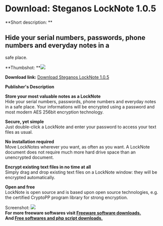 # Download: Steganos LockNote 1.0.5

**Short description: **

## Hide your serial numbers, passwords, phone numbers and everyday notes in a
safe place.

  
**Thumbshot: **![](http://www.freewarefiles.com/screenshot/st-locknote_md.gif)   
  
**Download link:** [Download Steganos LockNote 1.0.5](http://freesoftwares.boysofts.com/Steganos-LockNote_program_17792.html)  
  

**Publisher's Description**  
  

**Store your most valuable notes as a LockNote**  
Hide your serial numbers, passwords, phone numbers and everyday notes in a
safe place. Your informations will be encrypted using a password and most
modern AES 256bit encryption technology.

**Secure, yet simple**  
Just double-click a LockNote and enter your password to access your text files
as usual.

**No installation required**  
Move LockNotes wherever you want, as often as you want. A LockNote document
does not require much more hard drive space than an unencrypted document.

**Encrypt existing text files in no time at all**  
Simply drag and drop existing text files on a LockNote window: they will be
encrypted automatically.

**Open and free**  
LockNote is open source and is based upon open source technologies, e.g. the
certified CryptoPP program library for strong encryption.

  
  
Screenshot: ![](http://www.freewarefiles.com/screenshot/st-locknote.gif)  
**For more freeware softwares visit [Freeware software downloads.](http://freesoftwares.boysofts.com/)**   
**And [Free softwares and php script downloads.](http://www.boysofts.com/)**

